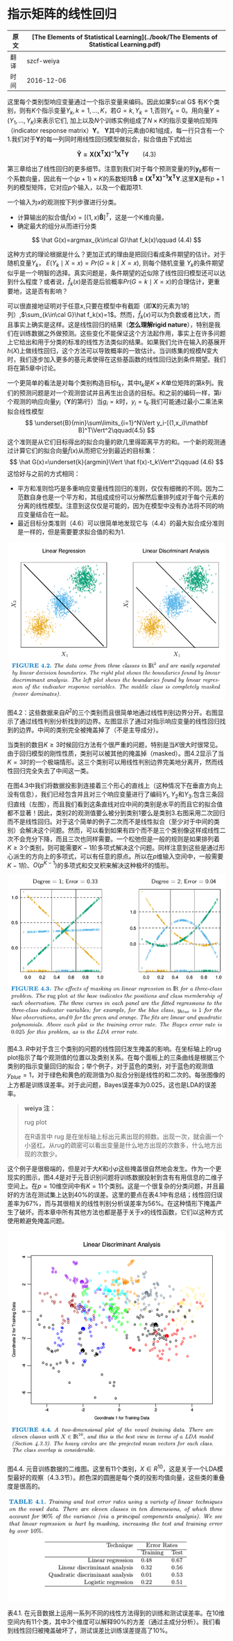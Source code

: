 # 指示矩阵的线性回归

| 原文   | [The Elements of Statistical Learning](../book/The Elements of Statistical Learning.pdf) |
| ---- | ---------------------------------------- |
| 翻译   | szcf-weiya                               |
| 时间   | 2016-12-06                               |

这里每个类别型响应变量通过一个指示变量来编码。因此如果$\cal G$ 有$K$个类别，则有$K$个指示变量$Y_k,k=1,\ldots,K$，若$G=k,Y_k=1$,否则$Y_k=0$。用向量$Y=(Y_1,\ldots,Y_K)$来表示它们, 加上以及$N$个训练实例组成了$N\times K$的指示变量响应矩阵（indicator response matrix）$\mathbf Y$。 $\mathbf Y$其中的元素由0和1组成，每一行只含有一个1.我们对于$\mathbf Y$的每一列同时用线性回归模型做拟合，拟合值由下式给出

$$
\mathbf{ \hat Y = {X(X^TX)^{-1}X^TY}} \qquad (4.3)
$$

第三章给出了线性回归的更多细节。注意到我们对于每个预测变量的列$\mathbf y_k$都有一个系数向量，因此有一个$(p+1)\times K$的系数矩阵$\mathbf{\hat B=(X^TX)^{-1}X^TY}$.这里$\mathbf X$是有$p+1$列的模型矩阵，它对应$p$个输入，以及一个截距项1.

一个输入为$x$的观测按下列步骤进行分类。

- 计算输出的拟合值$\hat f(x)=[(1,x)\mathbf{\hat B}]^T$，这是一个K维向量。
- 确定最大的组分从而进行分类

$$
\hat G(x)=argmax_{k\in\cal G}\hat f_k(x)\qquad (4.4)
$$

这种方式的理论根据是什么？更加正式的理由是把回归看成条件期望的估计。对于随机变量$Y_k$， $E(Y_k\mid X=x)=Pr(G=k\mid X=x)$, 则每个随机变量 $Y_k$的条件期望似乎是一个明智的选择。真实问题是，条件期望的近似除了线性回归模型还可以达到什么程度？或者说，$\hat f_k(x)$是否是后验概率$Pr(G=k\mid X=x)$的合理估计，更重要地，这是否有影响？

可以很直接地证明对于任意$x$,只要在模型中有截距（即$\mathbf X$的元素为1的列）,$\sum_{k\in\cal G}\hat f_k(x)=1$。然而，$\hat f_k(x)$可以为负数或者比1大，而且事实上确实是这样。这是线性回归的结果（**怎么理解rigid nature**），特别是我们在训练数据之外做预测。这些变化不能保证这个方法起作用，事实上在许多问题上它给出和用于分类的标准的线性方法类似的结果。如果我们允许在输入的基展开$h(X)$上做线性回归，这个方法可以导致概率的一致估计。当训练集的规模$N$变大时，我们逐步加入更多的基元素使得在这些基函数的线性回归达到条件期望。我们将在第5章中讨论。

一个更简单的看法是对每个类别构造目标$t_k$，其中$t_k$是$K\times K$单位矩阵的第$k$列。我们的预测问题是对一个观测尝试并且再生出合适的目标。和之前的编码一样，第$i$个观测的响应向量$y_i$（$\mathbf Y$的第$i$行）当$g_i=k$时，$y_i=t_k.$我们可能通过最小二乘法来拟合线性模型
$$
\underset{B}{min}\sum\limits_{i=1}^N\Vert y_i-[(1,x_i)\mathbf B]^T\Vert^2\qquad(4.5)
$$
这个准则是从它们目标得出的拟合向量的欧几里得距离平方的和。一个新的观测通过计算它们的拟合向量$\hat f(x)$从而把它分到最近的目标集：
$$
\hat G(x)=\underset{k}{argmin}\Vert \hat f(x)-t_k\Vert^2\qquad (4.6)
$$
这恰好与之前的方式相同：

- 平方和准则恰巧是多重响应变量线性回归的准则，仅仅有细微的不同。因为二范数自身也是一个平方和，其组成成份可以分解然后重排列成对于每个元素的分离的线性模型。注意到这仅仅是可能的，因为在模型中没有办法将不同的响应变量结合在一起。
- 最近目标分类准则（4.6）可以很简单地发现它与（4.4）的最大拟合成分准则是一样的，但是需要要求拟合值的和为1.

![](../img/04/fig4.2.png)

图4.2：这些数据来自$R^2$的三个类别而且很简单地通过线性判别边界分开。右图显示了通过线性判别分析找到的边界。左图显示了通过对指示响应变量的线性回归找到的边界。中间的类别完全被掩盖掉了（不是主导成分）。

当类别的数目$K\ge 3$时候回归方法有个很严重的问题，特别是当$K$很大时很常见。由于回归模型的刚性性质，类别可以被其他的掩盖掉（masked）。图4.2显示了当$K=3$时的一个极端情形。这三个类别可以用线性判别边界完美地分离开，然而线性回归完全失去了中间这一类。

在图4.3中我们将数据投影到连接着三个形心的直线上（这种情况下在垂直方向上没有信息），我们已经包含并且对三个响应变量进行了编码$Y_1,Y_2$和$Y_3$.包含三条回归直线（左图），而且我们看到这条直线对应中间的类别是水平的而且它的拟合值都不显著！因此，类别2的观测值要么被分到类别1要么是类别3.右图采用二次回归而不是线性回归。对于这个简单的例子二次而不是线性拟合（至少对于中间的类别）会解决这个问题。然而，可以看到如果有四个而不是三个类别像这样成线性二次不会充分下降，而且三次也同样需要。一个松弛但是一般的规则是如果排列着$K\ge 3$个类别，则可能需要$K-1$阶多项式解决这个问题。同样注意到这些是通过形心派生的方向上的多项式，可以有任意的原点。所以在$p$维输入空间中，一般需要$K-1$阶、$O(p^{K-1})$的多项式和交叉积来解决这种极坏的情形。

![](../img/04/fig4.3.png)

图4.3. $R$中对于含三个类别的问题的线性回归发生掩盖的影响。在坐标轴上的rug plot指示了每个观测值的位置以及类别关系。在每个面板上的三条曲线是根据三个类别的指示变量回归的拟合；举个例子，对于蓝色的类别，对于蓝色的观测值$y_{blue}=1$，对于绿色和黄色的观测值为0.拟合分别是线性的和二次的。每张图像的上方都是训练误差率。对于此问题，Bayes误差率为0.025，这也是LDA的误差率。

> **weiya 注：**
>
> rug plot
>
> 在R语言中 rug 是在坐标轴上标出元素出现的频数。出现一次，就会画一个小竖杠。从rug的疏密可以看出变量是什么地方出现的次数多，什么地方出现的次数少。

这个例子是很极端的，但是对于大$K$和小$p$这些掩盖很自然地会发生。作为一个更现实的图示，图4.4是对于元音识别问题将训练数据投射到含有有用信息的二维子空间上。在$p=10$维空间中有$K=11$个类别。这是一个很复杂的分类问题，并且最好的方法在测试集上达到40%的误差。这里的要点在表4.1中有总结；线性回归误差率为67%，而与其很相关的线性判别分析误差率为56%。在这种情形下掩盖产生了破坏。而本章中所有其他方法也都是基于关于$x$的线性函数，它们以这种方式使用赖避免掩盖问题。

![](../img/04/fig4.4.png)

图4.4. 元音训练数据的二维图。这里有11个类别，$X\in R^{10}$，这是关于一个LDA模型最好的观察（4.3.3节）。颜色深的圆圈是每个类的投影均值向量，这些类的重叠度是很高的。

![](../img/04/tab4.1.png)

表4.1. 在元音数据上运用一系列不同的线性方法得到的训练和测试误差率。在10维空间内有11个类，其中3个维度可以解释90%的方差（通过主成分分析）。我们看到线性回归被掩盖破坏了，测试误差比训练误差提高了10%。

